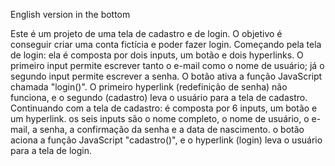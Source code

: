 English version in the bottom

  Este é um projeto de uma tela de cadastro e de login. O objetivo é conseguir criar uma conta fictícia e poder fazer login. Começando pela tela de login: ela é composta por dois inputs, um botão e dois hyperlinks. O primeiro input permite escrever tanto o e-mail como o nome de usuário; já o segundo input permite escrever a senha. O botão ativa a função JavaScript chamada "login()". O primeiro hyperlink (redefinição de senha) não funciona, e o segundo (cadastro) leva o usuário para a tela de cadastro. Continuando com a tela de cadastro: é composta por 6 inputs, um botão e um hyperlink. os seis inputs são o nome completo, o nome de usuário, o e-mail, a senha, a confirmação da senha e a data de nascimento. o botão aciona a função JavaScript "cadastro()", e o hyperlink (login) leva o usuário para a tela de login.
